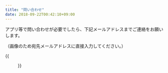 ```yaml
---
title: "問い合わせ"
date: 2018-09-22T00:42:10+09:00
---
```


アプリ等で問い合わせが必要でしたら、下記メールアドレスまでご連絡をお願いします。

（画像のため宛先メールアドレスに直接入力してください。）

{{<figure src="/images/contact.png">}}
